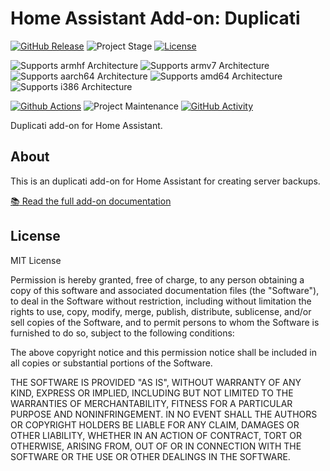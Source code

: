 # Home Assistant Add-on: Duplicati

[![GitHub Release][releases-shield]][releases]
![Project Stage][project-stage-shield]
[![License][license-shield]](LICENSE.md)

![Supports armhf Architecture][armhf-shield]
![Supports armv7 Architecture][armv7-shield]
![Supports aarch64 Architecture][aarch64-shield]
![Supports amd64 Architecture][amd64-shield]
![Supports i386 Architecture][i386-shield]

[![Github Actions][github-actions-shield]][github-actions]
![Project Maintenance][maintenance-shield]
[![GitHub Activity][commits-shield]][commits]

Duplicati add-on for Home Assistant.

## About

This is an duplicati add-on for Home Assistant for creating server backups.

[:books: Read the full add-on documentation][docs]

## License

MIT License

Permission is hereby granted, free of charge, to any person obtaining a copy
of this software and associated documentation files (the "Software"), to deal
in the Software without restriction, including without limitation the rights
to use, copy, modify, merge, publish, distribute, sublicense, and/or sell
copies of the Software, and to permit persons to whom the Software is
furnished to do so, subject to the following conditions:

The above copyright notice and this permission notice shall be included in all
copies or substantial portions of the Software.

THE SOFTWARE IS PROVIDED "AS IS", WITHOUT WARRANTY OF ANY KIND, EXPRESS OR
IMPLIED, INCLUDING BUT NOT LIMITED TO THE WARRANTIES OF MERCHANTABILITY,
FITNESS FOR A PARTICULAR PURPOSE AND NONINFRINGEMENT. IN NO EVENT SHALL THE
AUTHORS OR COPYRIGHT HOLDERS BE LIABLE FOR ANY CLAIM, DAMAGES OR OTHER
LIABILITY, WHETHER IN AN ACTION OF CONTRACT, TORT OR OTHERWISE, ARISING FROM,
OUT OF OR IN CONNECTION WITH THE SOFTWARE OR THE USE OR OTHER DEALINGS IN THE
SOFTWARE.

[aarch64-shield]: https://img.shields.io/badge/aarch64-yes-green.svg
[amd64-shield]: https://img.shields.io/badge/amd64-yes-green.svg
[armhf-shield]: https://img.shields.io/badge/armhf-no-red.svg
[armv7-shield]: https://img.shields.io/badge/armv7-no-red.svg
[commits-shield]: https://img.shields.io/github/commit-activity/y/elcajon/addon-duplicati.svg
[commits]: https://github.com/elcajon/addon-duplicati/commits/main
[contributors]: https://github.com/elcajon/addon-duplicati/graphs/contributors
[docs]: https://github.com/elcajon/addon-duplicati/blob/main/duplicati/DOCS.md
[github-actions-shield]: https://github.com/elcajon/addon-duplicati/workflows/CI/badge.svg
[github-actions]: https://github.com/elcajon/addon-duplicati/actions
[i386-shield]: https://img.shields.io/badge/i386-no-red.svg
[issue]: https://github.com/elcajon/addon-duplicati/issues
[license-shield]: https://img.shields.io/github/license/elcajon/addon-duplicati.svg
[maintenance-shield]: https://img.shields.io/maintenance/yes/2021.svg
[project-stage-shield]: https://img.shields.io/badge/project%20stage-production%20ready-brightgreen.svg
[releases-shield]: https://img.shields.io/github/release/elcajon/addon-duplicati.svg
[releases]: https://github.com/elcajon/addon-duplicati/releases
[repository]: https://github.com/elcajon/repository-stable
